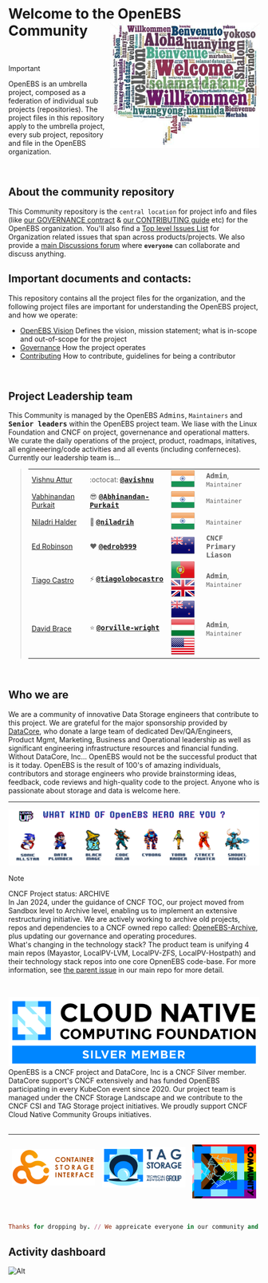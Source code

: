 # Welcome to the OpenEBS Community <img src="/images/welcome_multi-lang_bubble.png" alt="Welcome to our community home" align="right" width="300px"/>
<BR>

> [!Important]
> OpenEBS is an umbrella project, composed as a federation of individual sub projects (repositories). The project files in this repository apply to the umbrella project, every sub project, repository and file in the OpenEBS organization.
<BR>

## About the community repository<BR>
This Community repository is the ```central location``` for project info and files (like [our GOVERNANCE contract](GOVERNANCE.md) & [our CONTRIBUTING guide](CONTRIBUTING.md) etc) for the OpenEBS organization. You'll also find a [Top level Issues List](https://github.com/openebs/openebs/issues) for Organization related issues that span across products/projects. We also provide a [main Discussions forum](https://github.com/openebs/openebs/discussions) where **```everyone```** can collaborate and discuss anything.
<BR>

## Important documents and contacts:
This repository contains all the project files for the organization, and the following project files are important for understanding the OpenEBS project, and how we operate:
* [OpenEBS Vision](/VISON.md) Defines the vision, mission statement; what is in-scope and out-of-scope for the project
* [Governance](/GOVERNANCE.md) How the project operates
* [Contributing](/CONTRIBUTING.md) How to contribute, guidelines for being a contributor
<BR>

## Project Leadership team
This Community is managed by the OpenEBS <kbd>Admins</kbd>, ```Maintainers``` and <kbd>**Senior leaders**</kbd> within the OpenEBS project team. We liase with the Linux Foundation and CNCF on project, governenance
and operational matters. We curate the daily operations of the project, product, roadmaps, initatives, all engineeering/code activities and all events (including conferneces). Currently our leadership team is...

> |   |   |   |    |
> | :--- | :--- | :--- | :--- |
> | [Vishnu Attur](https://www.linkedin.com/in/vishnu-attur-5309a333/ "Bengaluru, Karnataka, India (GMT+5:30) Timezone")| :octocat: <kbd>**[@avishnu](https://github.com/avishnu "Vishnu Govind Attur")**</kbd> | ![](/images/flags/de_je/in.png) | <kbd>**Admin**</kbd>, ```Maintainer``` |
> | [Vabhinandan Purkait](https://www.linkedin.com/in/abhinandan-purkait/ "Bengaluru, Karnataka, India (GMT+5:30) Timezone") | :sunglasses: <kbd>**[@Abhinandan-Purkait](https://github.com/Abhinandan-Purkait "Abhinandan Purkait")**</kbd> | ![](/images/flags/de_je/in.png) | ```Maintainer``` |
> | [Niladri Halder](https://www.linkedin.com/in/niladrih/ "Bengaluru, Karnataka, India (GMT+5:30) Timezone") | :rocket: <kbd>**[@niladrih](https://github.com/niladrih "Niladrih Halder")**</kbd> | ![](/images/flags/de_je/in.png) | ```Maintainer``` |
> | [Ed Robinson](https://www.linkedin.com/in/edrob/ "San Francisco, USA (GMT-7) Timezone") | :heart: <kbd>**[@edrob999](https://github.com/edrob999 "Ed Robinson")**</kbd> | ![](/images/flags/ni_tn/nz.png) | <kbd>**CNCF Primary Liason**</kbd> |
> | [Tiago Castro](https://www.linkedin.com/in/tiago-castro-3311453a/ "London, UK (GMT+1) Timezone") | :zap: <kbd>**[@tiagolobocastro](https://github.com/tiagolobocastro "Tiago Castro")**</kbd> | ![](/images/flags/ni_tn/pt.png) &nbsp; ![](/images/flags/de_je/gb.png) | <kbd>**Admin**</kbd>, ```Maintainer``` |
> | [David Brace](https://www.linkedin.com/in/dbrace/ "San Francisco, USA (GMT-7) Timezone") | :star: <kbd>**[@orville-wright](https://github.com/orville-wright "Dave Brace")**</kbd> | ![](/images/flags/ni_tn/nz.png) &nbsp; ![](/images/flags/de_je/hu.png) &nbsp; ![](/images/flags/to_zw/us.png) | <kbd>**Admin**</kbd>, ```Maintainer``` |

<BR>

## Who we are
We are a community of innovative Data Storage engineers that contribute to this project. We are grateful for the major sponsorship provided by [DataCore](https://datacore.com), who donate a large team of dedicated Dev/QA/Engineers, Product Mgmt, Marketing, Business and Operational leadership as well as significant engineering infrastructure resources and financial funding. Without DataCore, Inc... OpenEBS would not be the successful product that is it today. OpenEBS is the result of 100's of amazing individuals, contributors and storage engineers who provide brainstorming ideas, feedback, code reviews and high-quality code to the project. Anyone who is passionate about storage and data is welcome here. <BR>

---
[![OpenEBS Welcome Banner](/images/community_banner_retro_gamer_level-up-2024_transp.png)](https://www.openebs.io/)


> [!NOTE]
> CNCF Project status: ARCHIVE <BR>
> In Jan 2024, under the guidance of CNCF TOC, our project moved from Sandbox level to Archive level, enabling us to implement an extensive restructuring initiative. We are actively working to archive old projects, repos and dependencies to a CNCF owned repo called: [OpeneEBS-Archive](https://github.com/openebs-archive), plus updating our governance and operating procedures.<BR>
> What's changing in the technology stack? The product team is unifying 4 main repos (Mayastor, LocalPV-LVM, LocalPV-ZFS, LocalPV-Hostpath) and their technology stack repos into one core OpnenEBS code-base.
> For more information, see [the parent issue]( https://github.com/openebs/openebs/issues/3701) in our main repo for more detail.
>
<BR>

[![CNCF logo](/images/CNCF_member-silver-color.svg)](https://www.datacore.com/)
OpenEBS is a CNCF project and DataCore, Inc is a CNCF Silver member. DataCore support's CNCF extensively and has funded OpenEBS participating in every KubeCon event since 2020. Our project team is managed under the CNCF Storage Landscape and we contribute to the CNCF CSI and TAG Storage project initiatives. We proudly support CNCF Cloud Native Community Groups initiatives.<BR>
<BR>

| <img  alt="Container Storage Interface group" align="left" src="/images/CNCF_csi-horizontal-color_2024.png" width="320" /> | <img alt="Storage Technical Advisory Group" align="center" src="/images/CNCF_tag-storage-horizontal-color_2024.png" width="320" /> | &emsp; &emsp; <img alt="Cloud Native Community Groups" align="right" src="/images/CNCF_cncg-icon-color_2024.png" width="200" /> |
| :---         |     :---:      |          ---: |
 
<BR>

```ruby
Thanks for dropping by. // We appreicate everyone in our community and would love to hear from you.
```

## Activity dashboard
![Alt](https://repobeats.axiom.co/api/embed/1e565d4d1fdfeacd2cf810f10bcb6cde7368c9ea.svg "Repobeats analytics image")
